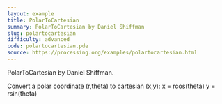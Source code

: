 ```yaml
---
layout: example
title: PolarToCartesian
summary: PolarToCartesian by Daniel Shiffman
slug: polartocartesian
difficulty: advanced
code: polartocartesian.pde
source: https://processing.org/examples/polartocartesian.html
---
```


PolarToCartesian by Daniel Shiffman. 

 Convert a polar coordinate (r,theta) to cartesian (x,y): x = rcos(theta) y = rsin(theta)
